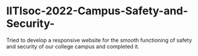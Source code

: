 # IITIsoc-2022-Campus-Safety-and-Security-
Tried to develop a responsive website for the smooth functioning of safety and security of our college campus and completed it.
